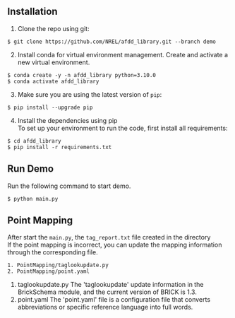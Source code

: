 ## Installation

1. Clone the repo using git:
```
$ git clone https://github.com/NREL/afdd_library.git --branch demo
```
2. Install conda for virtual environment management. Create and activate a new virtual environment.
```
$ conda create -y -n afdd_library python=3.10.0
$ conda activate afdd_library
```

3. Make sure you are using the latest version of `pip`:
```
$ pip install --upgrade pip
```

4. Install the dependencies using pip\
To set up your environment to run the code, first install all requirements:
```
$ cd afdd_library
$ pip install -r requirements.txt
```

## Run Demo

Run the following command to start demo.
```
$ python main.py
```

## Point Mapping

After start the `main.py`, the `tag_report.txt` file created in the directory\
If the point mapping is incorrect, you can update the mapping information through the corresponding file.
```
1. PointMapping/taglookupdate.py
2. PointMapping/point.yaml
```

1. taglookupdate.py
   The 'taglookupdate' update information in the BrickSchema module, and the current version of BRICK is 1.3.
3. point.yaml
   The 'point.yaml' file is a configuration file that converts abbreviations or specific reference language into full words.
